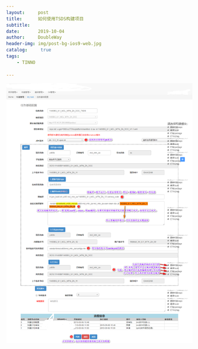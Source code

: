 ```yaml
---
layout:     post
title:      如何使用TSDS构建项目
subtitle:   
date:       2019-10-04
author:     DoubleWay
header-img: img/post-bg-ios9-web.jpg
catalog: 	 true
tags:
    - TINNO
    
---
```

<div align="center">
	<img src="/img/2019-10-4/2019-10-4-1.1.png">  
</div> 
